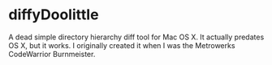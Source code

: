 # diffyDoolittle
A dead simple directory hierarchy diff tool for Mac OS X. It actually predates OS X, but it works. I originally created it when I was the Metrowerks CodeWarrior Burnmeister. 
